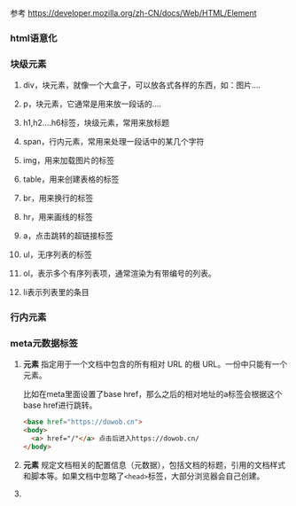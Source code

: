 参考 https://developer.mozilla.org/zh-CN/docs/Web/HTML/Element

### html语意化



### 块级元素

1. div，块元素，就像一个大盒子，可以放各式各样的东西，如：图片....

2. p，块元素，它通常是用来放一段话的....

3. h1,h2....h6标签，块级元素，常用来放标题

4. span，行内元素，常用来处理一段话中的某几个字符

5. img，用来加载图片的标签

6. table，用来创建表格的标签

7. br，用来换行的标签

8. hr，用来画线的标签

9. a，点击跳转的超链接标签

10. ul，无序列表的标签
11. ol，表示多个有序列表项，通常渲染为有带编号的列表。
12. li表示列表里的条目

### 行内元素



### meta元数据标签

1. **<base> 元素** 指定用于一个文档中包含的所有相对 URL 的根 URL。一份中只能有一个 <base> 元素。

   比如在meta里面设置了base href，那么之后的相对地址的a标签会根据这个base href进行跳转。

   ```html
   <base href="https://dowob.cn">
   <body>
     <a> href="/"</a> 点击后进入https://dowob.cn/
   </body>
   ```

2. **<head> 元素** 规定文档相关的配置信息（元数据），包括文档的标题，引用的文档样式和脚本等。如果文档中忽略了`<head>`标签，大部分浏览器会自己创建。
3. 